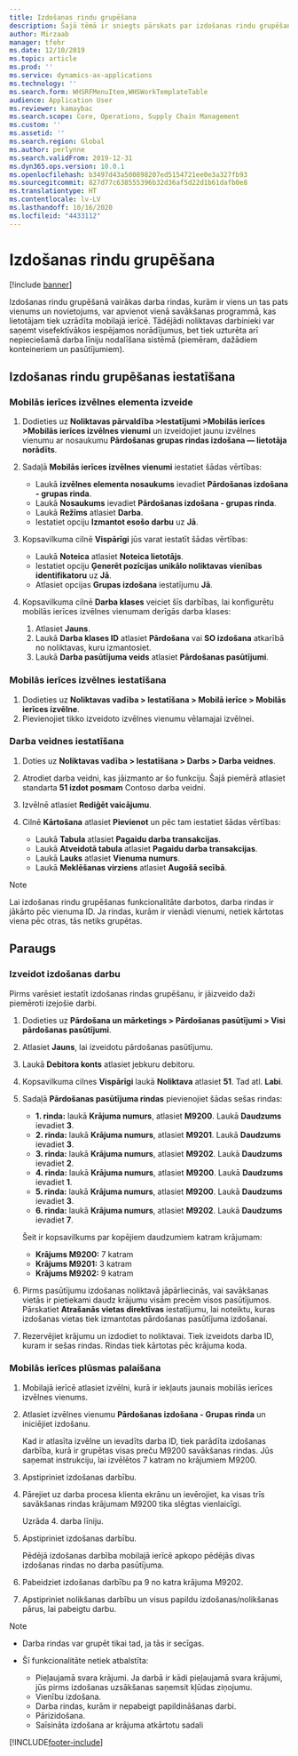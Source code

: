 ```yaml
---
title: Izdošanas rindu grupēšana
description: Šajā tēmā ir sniegts pārskats par izdošanas rindu grupēšanu.
author: Mirzaab
manager: tfehr
ms.date: 12/10/2019
ms.topic: article
ms.prod: ''
ms.service: dynamics-ax-applications
ms.technology: ''
ms.search.form: WHSRFMenuItem,WHSWorkTemplateTable
audience: Application User
ms.reviewer: kamaybac
ms.search.scope: Core, Operations, Supply Chain Management
ms.custom: ''
ms.assetid: ''
ms.search.region: Global
ms.author: perlynne
ms.search.validFrom: 2019-12-31
ms.dyn365.ops.version: 10.0.1
ms.openlocfilehash: b3497d43a500898207ed5154721ee0e3a327fb93
ms.sourcegitcommit: 827d77c638555396b32d36af5d22d1b61dafb0e8
ms.translationtype: HT
ms.contentlocale: lv-LV
ms.lasthandoff: 10/16/2020
ms.locfileid: "4433112"
---
```

# <a name="pick-line-grouping"></a>Izdošanas rindu grupēšana

[!include [banner](../includes/banner.md)]

Izdošanas rindu grupēšanā vairākas darba rindas, kurām ir viens un tas pats vienums un novietojums, var apvienot vienā savākšanas programmā, kas lietotājam tiek uzrādīta mobilajā ierīcē. Tādējādi noliktavas darbinieki var saņemt visefektīvākos iespējamos norādījumus, bet tiek uzturēta arī nepieciešamā darba līniju nodalīšana sistēmā (piemēram, dažādiem konteineriem un pasūtījumiem).

## <a name="set-up-pick-line-grouping"></a>Izdošanas rindu grupēšanas iestatīšana

### <a name="create-a-mobile-device-menu-item"></a>Mobilās ierīces izvēlnes elementa izveide

1. Dodieties uz **Noliktavas pārvaldība \>Iestatījumi \>Mobilās ierīces \>Mobilās ierīces izvēlnes vienumi** un izveidojiet jaunu izvēlnes vienumu ar nosaukumu **Pārdošanas grupas rindas izdošana — lietotāja norādīts**.
2. Sadaļā **Mobilās ierīces izvēlnes vienumi** iestatiet šādas vērtības:

    - Laukā **izvēlnes elementa nosaukums** ievadiet **Pārdošanas izdošana - grupas rinda**.
    - Laukā **Nosaukums** ievadiet **Pārdošanas izdošana - grupas rinda**.
    - Laukā **Režīms** atlasiet **Darba**.
    - Iestatiet opciju **Izmantot esošo darbu** uz **Jā**.

3. Kopsavilkuma cilnē **Vispārīgi** jūs varat iestatīt šādas vērtības:

    - Laukā **Noteica** atlasiet **Noteica lietotājs**.
    - Iestatiet opciju **Ģenerēt pozīcijas unikālo noliktavas vienības identifikatoru** uz **Jā**.
    - Atlasiet opcijas **Grupas izdošana** iestatījumu **Jā**.

4. Kopsavilkuma cilnē **Darba klases** veiciet šīs darbības, lai konfigurētu mobilās ierīces izvēlnes vienumam derīgās darba klases:

    1. Atlasiet **Jauns**.
    2. Laukā **Darba klases ID** atlasiet **Pārdošana** vai **SO izdošana** atkarībā no noliktavas, kuru izmantosiet.
    3. Laukā **Darba pasūtījuma veids** atlasiet **Pārdošanas pasūtījumi**.

### <a name="set-up-a-mobile-device-menu"></a>Mobilās ierīces izvēlnes iestatīšana

1. Dodieties uz **Noliktavas vadība \> Iestatīšana \> Mobilā ierīce \> Mobilās ierīces izvēlne**. 
1. Pievienojiet tikko izveidoto izvēlnes vienumu vēlamajai izvēlnei.

### <a name="set-up-a-work-template"></a>Darba veidnes iestatīšana

1. Doties uz **Noliktavas vadība \> Iestatīšana \> Darbs \> Darba veidnes**.
1. Atrodiet darba veidni, kas jāizmanto ar šo funkciju. Šajā piemērā atlasiet standarta **51 izdot posmam** Contoso darba veidni.
1. Izvēlnē atlasiet **Rediģēt vaicājumu**.
1. Cilnē **Kārtošana** atlasiet **Pievienot** un pēc tam iestatiet šādas vērtības:

    - Laukā **Tabula** atlasiet **Pagaidu darba transakcijas**.
    - Laukā **Atveidotā tabula** atlasiet **Pagaidu darba transakcijas**.
    - Laukā **Lauks** atlasiet **Vienuma numurs**.
    - Laukā **Meklēšanas virziens** atlasiet **Augošā secībā**.

> [!NOTE]
> Lai izdošanas rindu grupēšanas funkcionalitāte darbotos, darba rindas ir jākārto pēc vienuma ID. Ja rindas, kurām ir vienādi vienumi, netiek kārtotas viena pēc otras, tās netiks grupētas.

## <a name="example"></a>Paraugs

### <a name="create-picking-work"></a>Izveidot izdošanas darbu

Pirms varēsiet iestatīt izdošanas rindas grupēšanu, ir jāizveido daži piemēroti izejošie darbi.

1. Dodieties uz **Pārdošana un mārketings \> Pārdošanas pasūtījumi \> Visi pārdošanas pasūtījumi**.
2. Atlasiet **Jauns**, lai izveidotu pārdošanas pasūtījumu. 
3. Laukā **Debitora konts** atlasiet jebkuru debitoru. 
4. Kopsavilkuma cilnes **Vispārīgi** laukā **Noliktava** atlasiet **51**. Tad atl. **Labi**.
5. Sadaļā **Pārdošanas pasūtījuma rindas** pievienojiet šādas sešas rindas:

    - **1. rinda:** laukā **Krājuma numurs**, atlasiet **M9200**. Laukā **Daudzums** ievadiet **3**.
    - **2. rinda:** laukā **Krājuma numurs**, atlasiet **M9201**. Laukā **Daudzums** ievadiet **3**. 
    - **3. rinda:** laukā **Krājuma numurs**, atlasiet **M9202**. Laukā **Daudzums** ievadiet **2**. 
    - **4. rinda:** laukā **Krājuma numurs**, atlasiet **M9200**. Laukā **Daudzums** ievadiet **1**. 
    - **5. rinda:** laukā **Krājuma numurs**, atlasiet **M9200**. Laukā **Daudzums** ievadiet **3**.
    - **6. rinda:** laukā **Krājuma numurs**, atlasiet **M9202**. Laukā **Daudzums** ievadiet **7**. 

    Šeit ir kopsavilkums par kopējiem daudzumiem katram krājumam:

    - **Krājums M9200:** 7 katram
    - **Krājums M9201:** 3 katram
    - **Krājums M9202:** 9 katram

6. Pirms pasūtījumu izdošanas noliktavā jāpārliecinās, vai savākšanas vietās ir pietiekami daudz krājumu visām precēm visos pasūtījumos. Pārskatiet **Atrašanās vietas direktīvas** iestatījumu, lai noteiktu, kuras izdošanas vietas tiek izmantotas pārdošanas pasūtījuma izdošanai.
7. Rezervējiet krājumu un izdodiet to noliktavai. Tiek izveidots darba ID, kuram ir sešas rindas. Rindas tiek kārtotas pēc krājuma koda.

### <a name="run-the-mobile-device-flow"></a>Mobilās ierīces plūsmas palaišana

1. Mobilajā ierīcē atlasiet izvēlni, kurā ir iekļauts jaunais mobilās ierīces izvēlnes vienums.
1. Atlasiet izvēlnes vienumu **Pārdošanas izdošana - Grupas rinda** un iniciējiet izdošanu.

    Kad ir atlasīta izvēlne un ievadīts darba ID, tiek parādīta izdošanas darbība, kurā ir grupētas visas preču M9200 savākšanas rindas. Jūs saņemat instrukciju, lai izvēlētos 7 katram no krājumiem M9200.

1. Apstipriniet izdošanas darbību. 
1. Pārejiet uz darba procesa klienta ekrānu un ievērojiet, ka visas trīs savākšanas rindas krājumam M9200 tika slēgtas vienlaicīgi.

    Uzrāda 4. darba līniju.

1. Apstipriniet izdošanas darbību.

    Pēdējā izdošanas darbība mobilajā ierīcē apkopo pēdējās divas izdošanas rindas no darba pasūtījuma.

1. Pabeidziet izdošanas darbību pa 9 no katra krājuma M9202.
1. Apstipriniet nolikšanas darbību un visus papildu izdošanas/nolikšanas pārus, lai pabeigtu darbu.

> [!NOTE]
> - Darba rindas var grupēt tikai tad, ja tās ir secīgas.
> - Šī funkcionalitāte netiek atbalstīta:
>
>    - Pieļaujamā svara krājumi. Ja darbā ir kādi pieļaujamā svara krājumi, jūs pirms izdošanas uzsākšanas saņemsit kļūdas ziņojumu.
>    - Vienību izdošana.
>    - Darba rindas, kurām ir nepabeigt papildināšanas darbi.
>    - Pārizidošana.
>    - Saīsināta izdošana ar krājuma atkārtotu sadali


[!INCLUDE[footer-include](../../includes/footer-banner.md)]